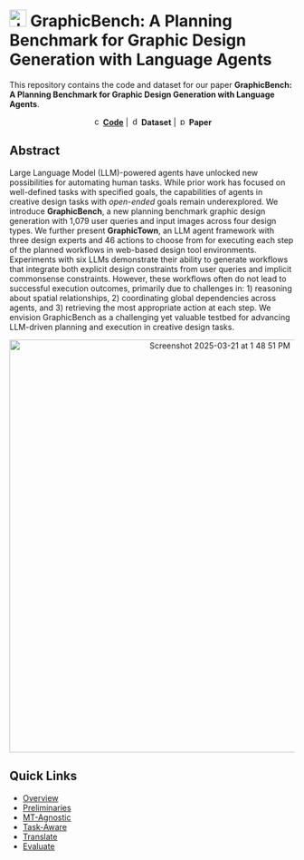 # <img src="https://github.com/user-attachments/assets/d585178d-9fe9-4d71-8347-4ba181065a26" style="width: 30px;" alt="design"> GraphicBench: A Planning Benchmark for Graphic Design Generation with Language Agents

This repository contains the code and dataset for our paper **GraphicBench: A Planning Benchmark for Graphic Design Generation with Language Agents**.

<div align="center">
<img src="https://github.com/user-attachments/assets/b3415a65-ccac-4468-a291-07602cb95509" style="width: 15px;" alt="code"> <b><a href=https://github.com/dayeonki/designbench>Code</a></b> | <img src="https://github.com/user-attachments/assets/2bd9af9b-2182-4aef-83cd-6e9ca6189a39" style="width: 15px;" alt="data">
 <b><a>Dataset</a></b> | <img src="https://github.com/user-attachments/assets/fc2ca3c2-3e78-4ca4-a208-448c0a6c7068" style="width: 15px;" alt="paper"> <b><a>Paper</a></b>
</div>


## Abstract
Large Language Model (LLM)-powered agents have unlocked new possibilities for automating human tasks. While prior work has focused on well-defined tasks with specified goals, the capabilities of agents in creative design tasks with _open-ended_ goals remain underexplored. We introduce **GraphicBench**, a new planning benchmark graphic design generation with 1,079 user queries and input images across four design types. We further present **GraphicTown**, an LLM agent framework with three design experts and 46 actions to choose from for executing each step of the planned workflows in web-based design tool environments.
Experiments with six LLMs demonstrate their ability to generate workflows that integrate both explicit design constraints from user queries and implicit commonsense constraints. However, these workflows often do not lead to successful execution outcomes, primarily due to challenges in: 1) reasoning about spatial relationships, 2) coordinating global dependencies across agents, and 3) retrieving the most appropriate action at each step. We envision GraphicBench as a challenging yet valuable testbed for advancing LLM-driven planning and execution in creative design tasks.

<p align="center">
<img width="728" alt="Screenshot 2025-03-21 at 1 48 51 PM" src="https://github.com/user-attachments/assets/39590db8-e3d6-4b24-ad92-85ea5c30255d" />
</p>


## Quick Links
- [Overview](#overview)
- [Preliminaries](#preliminaries)
- [MT-Agnostic](#mt-agnostic)
- [Task-Aware](#task-aware)
- [Translate](#translate)
- [Evaluate](#evaluate)

